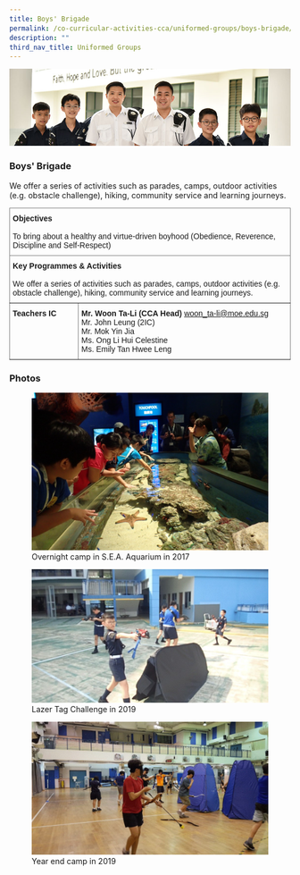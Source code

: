 ```yaml
---
title: Boys' Brigade
permalink: /co-curricular-activities-cca/uniformed-groups/boys-brigade/
description: ""
third_nav_title: Uniformed Groups
---
```

![](/images/Website%20Banners%20Subpage/948x260%20masterhead%20-%20Co%20Curricular%20Activities4.jpg)
### Boys' Brigade

We offer a series of activities such as parades, camps, outdoor activities (e.g. obstacle challenge), hiking, community service and learning journeys.

<style type="text/css">
.tg  {border-collapse:collapse;border-spacing:0;}
.tg td{border-color:black;border-style:solid;border-width:1px;font-family:Arial, sans-serif;font-size:14px;
  overflow:hidden;padding:10px 5px;word-break:normal;}
.tg th{border-color:black;border-style:solid;border-width:1px;font-family:Arial, sans-serif;font-size:14px;
  font-weight:normal;overflow:hidden;padding:10px 5px;word-break:normal;}
.tg .tg-0pky{border-color:inherit;text-align:left;vertical-align:top}
</style>
<table class="tg">
<thead>
  <tr>
    <th class="tg-0pky" colspan="2"><span style="font-weight:bold">Objectives</span><br><br><span style="font-weight:400;font-style:normal">To bring about a healthy and virtue-driven boyhood (Obedience, Reverence, Discipline and Self-Respect)</span></th>
  </tr>
</thead>
<tbody>
  <tr>
    <td class="tg-0pky" colspan="2"><span style="font-weight:bold">Key Programmes &amp; Activities</span><br><br><span style="font-weight:400;font-style:normal">We offer a series of activities such as parades, camps, outdoor activities (e.g. obstacle challenge), hiking, community service and learning journeys.</span></td>
  </tr>
  <tr>
    <td class="tg-0pky"><span style="font-weight:bold">Teachers IC</span></td>
    <td class="tg-0pky"><span style="font-weight:800;font-style:normal">Mr. Woon Ta-Li (CCA Head) </span><a href="mailto:woon_ta-li@moe.edu.sg" target="_blank" rel="noopener noreferrer">woon_ta-li@moe.edu.sg</a>
			<br><span style="font-weight:400;font-style:normal">Mr. John Leung (2IC)
</span><br><span style="font-weight:400;font-style:normal">Mr. Mok Yin Jia
</span><br><span style="font-weight:400;font-style:normal">Ms. Ong Li Hui Celestine
</span><br><span style="font-weight:400">Ms. Emily Tan Hwee Leng
</span></td>
</tr>
</tbody>
</table>

### Photos

<figure>
<img src="/images/bb%201.jpg">
<figcaption>Overnight camp in&nbsp;S.E.A. Aquarium&nbsp;in 2017</figcaption>
</figure>

<figure>
<img src="/images/bb%202.jpg">
<figcaption>Lazer Tag Challenge in 2019</figcaption>
</figure>

<figure>
<img src="/images/bb%203.jpg">
<figcaption>Year end camp in 2019</figcaption>
</figure>